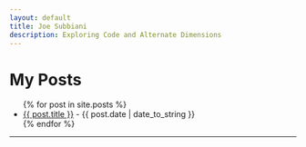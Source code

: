 ```yaml
---
layout: default
title: Joe Subbiani
description: Exploring Code and Alternate Dimensions
---
```


# My Posts

<p>
    <ul>
    {% for post in site.posts %}
        <li>
        <a href="{{ post.url }}">{{ post.title }}</a> - {{ post.date | date_to_string }}
        </li>
    {% endfor %}
    </ul>
</p>

---
<!--
# My Pages

<p>
    <ul>
    {% for page in site.pages %}
        <li>
        <a href="{{ page.url }}" style="color:'#ffffff'">{{ page.title }}</a>
        </li>
    {% endfor %}
    </ul>
</p>
-->
